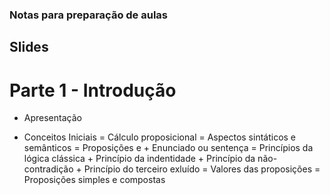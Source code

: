 ### Notas para preparação de aulas


## Slides

# Parte 1 - Introdução

- Apresentação



- Conceitos Iniciais
	= Cálculo proposicional
	= Aspectos sintáticos e semânticos
	= Proposições e
		+ Enunciado ou sentença
	= Princípios da lógica clássica
		+ Princípio da indentidade
		+ Princípio da não-contradição
		+ Princípio do terceiro exluído
	= Valores das proposições
	= Proposições simples e compostas
	


